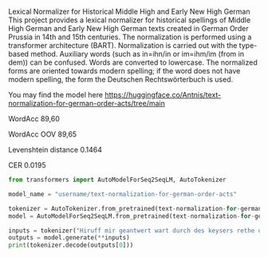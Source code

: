 Lexical Normalizer for Historical Middle High and Early New High German
This project provides a lexical normalizer for historical spellings of Middle High German and Early New High German texts created in German Order Prussia in 14th and 15th centuries. The normalization is performed using a transformer architecture (BART).
Normalization is carried out with the type-based method. Auxiliary words (such as in=ihn/in or im=ihm/im (from in dem)) can be confused. Words are converted to lowercase. The normalized forms are oriented towards modern spelling; if the word does not have modern spelling, the form the Deutschen Rechtswörterbuch is used.

You may find the model here https://huggingface.co/Antnis/text-normalization-for-german-order-acts/tree/main

WordAcc 89,60

WordAcc OOV 89,65

Levenshtein distance 0.1464

CER 0.0195

```python
from transformers import AutoModelForSeq2SeqLM, AutoTokenizer

model_name = "username/text-normalization-for-german-order-acts"

tokenizer = AutoTokenizer.from_pretrained(text-normalization-for-german-order-acts)
model = AutoModelForSeq2SeqLM.from_pretrained(text-normalization-for-german-order-acts)

inputs = tokenizer("Hiruff mir geantwert wart durch des keysers rethe und ouch durch unsern doctorem, is mochte nicht gesein uff diese czeit die weyle wir in hengendem rechte sein, sundir dornoch findet man wol rot", return_tensors="pt")
outputs = model.generate(**inputs)
print(tokenizer.decode(outputs[0]))
